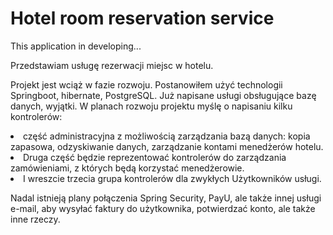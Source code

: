 <h1>Hotel room reservation service</h1>

<p>
This application in developing...
</p>

<p>Przedstawiam usługę rezerwacji miejsc w hotelu.</p>
<p>
Projekt jest wciąż w fazie rozwoju. Postanowiłem użyć technologii Springboot, hibernate, PostgreSQL. Już napisane usługi obsługujące bazę danych, wyjątki. W planach rozwoju projektu myślę o napisaniu kilku kontrolerów:
  <li>część administracyjna z możliwością zarządzania bazą danych: kopia zapasowa, odzyskiwanie danych, zarządzanie kontami menedżerów hotelu.</li>
<li> Druga część będzie reprezentować kontrolerów do zarządzania zamówieniami, z których będą korzystać menedżerowie.</li>
  <li>I wreszcie trzecia grupa kontrolerów dla zwykłych Użytkowników usługi.</li></p>
  <p>
    Nadal istnieją plany połączenia Spring Security, PayU, ale także innej usługi e-mail, aby wysyłać faktury do użytkownika, potwierdzać konto, ale także inne rzeczy.</p>
